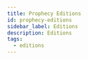 ```yaml
---
title: Prophecy Editions
id: prophecy-editions
sidebar_label: Editions
description: Editions
tags:
  - editions
---
```

